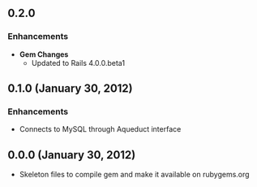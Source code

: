 ## 0.2.0

### Enhancements
- **Gem Changes**
  - Updated to Rails 4.0.0.beta1

## 0.1.0 (January 30, 2012)

### Enhancements
- Connects to MySQL through Aqueduct interface

## 0.0.0 (January 30, 2012)
- Skeleton files to compile gem and make it available on rubygems.org
